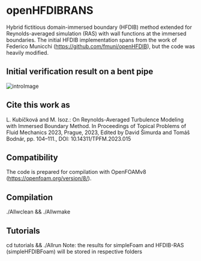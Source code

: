 # openHFDIBRANS
Hybrid fictitious domain-immersed boundary (HFDIB) method extended for Reynolds-averaged simulation (RAS) with wall functions at the immersed boundaries. The initial HFDIB implementation spans from the work of Federico Municchi (https://github.com/fmuni/openHFDIB), but the code was heavily modified.

## Initial verification result on a bent pipe
![introImage](https://user-images.githubusercontent.com/114754867/223365550-765b8994-b5b6-45f7-8797-ac02a854197c.png)

## Cite this work as
L. Kubíčková and M. Isoz.: On Reynolds-Averaged Turbulence Modeling with Immersed Boundary Method. In Proceedings of Topical Problems of Fluid Mechanics 2023, Prague, 2023, Edited by David Šimurda and Tomáš Bodnár, pp. 104–111., DOI: 10.14311/TPFM.2023.015

## Compatibility
The code is prepared for compilation with OpenFOAMv8 (https://openfoam.org/version/8/).

## Compilation
./Allwclean && ./Allwmake

## Tutorials
cd tutorials && ./Allrun
Note: the results for simpleFoam and HFDIB-RAS (simpleHFDIBFoam) will be stored in respective folders

